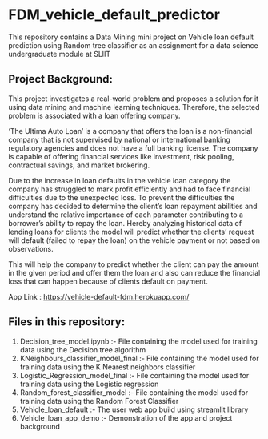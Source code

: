 # FDM_vehicle_default_predictor

This repository contains a Data Mining mini project on Vehicle loan default prediction using Random tree classifier as an assignment for a data science undergraduate module at SLIIT

## Project Background:

This project investigates a real-world problem and proposes a solution for it using data mining and machine learning techniques. Therefore, the selected problem is associated with a loan offering company. 

‘The Ultima Auto Loan’ is a company that offers the loan is a non-financial company that is not supervised by national or international banking regulatory agencies and does not have a full banking license. The company is capable of offering financial services like investment, risk pooling, contractual savings, and market brokering.  

Due to the increase in loan defaults in the vehicle loan category the company has struggled to mark profit efficiently and had to face financial difficulties due to the unexpected loss. To prevent the difficulties the company has decided to determine the client’s loan repayment abilities and understand the relative importance of each parameter contributing to a borrower’s ability to repay the loan. Hereby analyzing historical data of lending loans for clients the model will predict whether the clients’ request will default (failed to repay the loan) on the vehicle payment or not based on observations.

This will help the company to predict whether the client can pay the amount in the given period and offer them the loan and also can reduce the financial loss that can happen because of clients default on payment.

App Link : https://vehicle-default-fdm.herokuapp.com/

## Files in this repository:

  1) Decision_tree_model.ipynb :- File containing the model used for training data using the Decision tree algorithm
  2) KNeighbours_classifier_model_final :- File containing the model used for training data using the K Nearest neighbors classifier
  3) Logistic_Regression_model_final :- File containing the model used for training data using the Logistic regression
  4) Random_forest_classifier_model :- File containing the model used for training data using the Random Forest Classifier
  5) Vehicle_loan_default :- The user web app build using streamlit library
  6) Vehicle_loan_app_demo :- Demonstration of the app and project background
